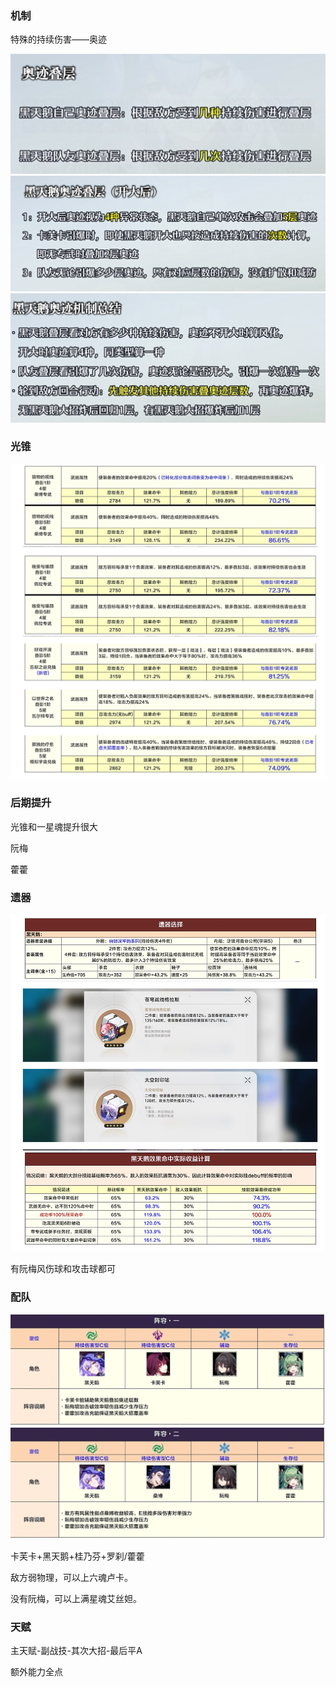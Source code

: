 ### 机制

特殊的持续伤害——奥迹

<img src="./src/image-20240224154322129.png" alt="image-20240224154322129" style="zoom:50%;" />

<img src="./src/image-20240224161213010.png" alt="image-20240224161213010" style="zoom:50%;" />

<img src="./src/image-20240224154446296.png" alt="image-20240224154446296" style="zoom:50%;" />

### 光锥

<img src="./src/image-20240211102313506.png" alt="image-20240211102313506" style="zoom:50%;" />

### 后期提升

光锥和一星魂提升很大

阮梅

藿藿

### 遗器

![image-20240211102439534](./src/image-20240211102439534.png)

有阮梅风伤球和攻击球都可

### 配队

<img src="./src/image-20240224155404323.png" alt="image-20240224155404323" style="zoom:50%;" />

<img src="./src/image-20240224155634029.png" alt="image-20240224155634029" style="zoom:50%;" />

卡芙卡+黑天鹅+桂乃芬+罗刹/藿藿

敌方弱物理，可以上六魂卢卡。

没有阮梅，可以上满星魂艾丝妲。

### 天赋

主天赋-副战技-其次大招-最后平A

额外能力全点
